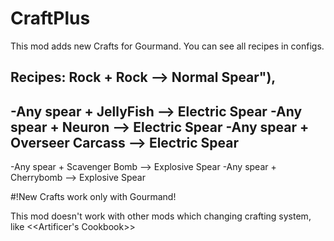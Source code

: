 # CraftPlus

This mod adds new Crafts for Gourmand. You can see all recipes in configs.

Recipes:
Rock + Rock --> Normal Spear"),
-----------------------------------------------------------------------
-Any spear + JellyFish --> Electric Spear
-Any spear + Neuron --> Electric Spear
-Any spear + Overseer Carcass --> Electric Spear
-----------------------------------------------------------------------
-Any spear + Scavenger Bomb --> Explosive Spear
-Any spear + Cherrybomb --> Explosive Spear

#!New Crafts work only with Gourmand!

This mod doesn't work with other mods which changing crafting system, like <<Artificer's Cookbook>>
